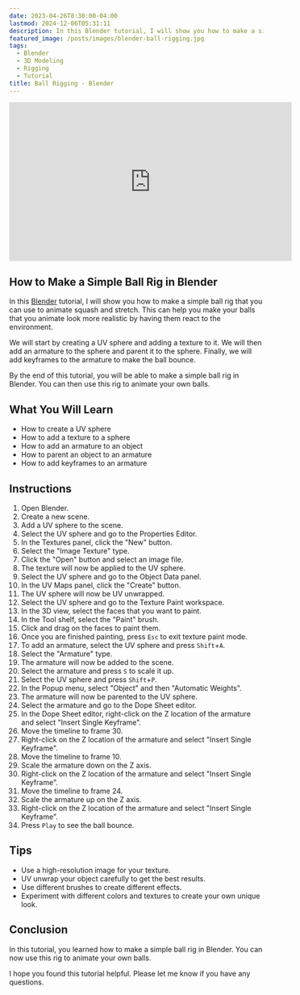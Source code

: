 ```yaml
---
date: 2023-04-26T8:30:00-04:00
lastmod: 2024-12-06T05:31:11
description: In this Blender tutorial, I will show you how to make a simple ball rig that you can use to animate squash and stretch. This can help you make your balls that you animate look more realistic by having them react to the environment.
featured_image: /posts/images/blender-ball-rigging.jpg
tags:
  - Blender
  - 3D Modeling
  - Rigging
  - Tutorial
title: Ball Rigging - Blender
---
```


<div class="iframe-16-9-container">
<iframe class="youTubeIframe" width="560" height="315" src="https://www.youtube.com/embed/VsBTUaRESr0?rel=0" title="YouTube video player" frameborder="0" allow="accelerometer; autoplay; clipboard-write; encrypted-media; gyroscope; picture-in-picture; web-share" allowfullscreen></iframe>
</div>

## How to Make a Simple Ball Rig in Blender

In this [Blender](./blender.md) tutorial, I will show you how to make a simple ball rig that you can use to animate squash and stretch. This can help you make your balls that you animate look more realistic by having them react to the environment.

We will start by creating a UV sphere and adding a texture to it. We will then add an armature to the sphere and parent it to the sphere. Finally, we will add keyframes to the armature to make the ball bounce.

By the end of this tutorial, you will be able to make a simple ball rig in Blender. You can then use this rig to animate your own balls.

## What You Will Learn

- How to create a UV sphere
- How to add a texture to a sphere
- How to add an armature to an object
- How to parent an object to an armature
- How to add keyframes to an armature

## Instructions

1. Open Blender.
2. Create a new scene.
3. Add a UV sphere to the scene.
4. Select the UV sphere and go to the Properties Editor.
5. In the Textures panel, click the "New" button.
6. Select the "Image Texture" type.
7. Click the "Open" button and select an image file.
8. The texture will now be applied to the UV sphere.
9. Select the UV sphere and go to the Object Data panel.
10. In the UV Maps panel, click the "Create" button.
11. The UV sphere will now be UV unwrapped.
12. Select the UV sphere and go to the Texture Paint workspace.
13. In the 3D view, select the faces that you want to paint.
14. In the Tool shelf, select the "Paint" brush.
15. Click and drag on the faces to paint them.
16. Once you are finished painting, press `Esc` to exit texture paint mode.
17. To add an armature, select the UV sphere and press `Shift`+`A`.
18. Select the "Armature" type.
19. The armature will now be added to the scene.
20. Select the armature and press `S` to scale it up.
21. Select the UV sphere and press `Shift`+`P`.
22. In the Popup menu, select "Object" and then "Automatic Weights".
23. The armature will now be parented to the UV sphere.
24. Select the armature and go to the Dope Sheet editor.
25. In the Dope Sheet editor, right-click on the Z location of the armature and select "Insert Single Keyframe".
26. Move the timeline to frame 30.
27. Right-click on the Z location of the armature and select "Insert Single Keyframe".
28. Move the timeline to frame 10.
29. Scale the armature down on the Z axis.
30. Right-click on the Z location of the armature and select "Insert Single Keyframe".
31. Move the timeline to frame 24.
32. Scale the armature up on the Z axis.
33. Right-click on the Z location of the armature and select "Insert Single Keyframe".
34. Press `Play` to see the ball bounce.

## Tips

- Use a high-resolution image for your texture.
- UV unwrap your object carefully to get the best results.
- Use different brushes to create different effects.
- Experiment with different colors and textures to create your own unique look.

## Conclusion

In this tutorial, you learned how to make a simple ball rig in Blender. You can now use this rig to animate your own balls.

I hope you found this tutorial helpful. Please let me know if you have any questions.
